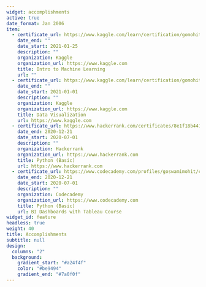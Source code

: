 ```yaml
---
widget: accomplishments
active: true
date_format: Jan 2006
item:
  - certificate_url: https://www.kaggle.com/learn/certification/gomohit/intro-to-machine-learning
    date_end: ""
    date_start: 2021-01-25
    description: ""
    organization: Kaggle
    organization_url: https://www.kaggle.com
    title: Intro to Machine Learning
    url: ""
  - certificate_url: https://www.kaggle.com/learn/certification/gomohit/data-visualization
    date_end: ""
    date_start: 2021-01-01
    description: ""
    organization: Kaggle
    organization_url: https://www.kaggle.com
    title: Data Visualization
    url: https://www.kaggle.com
  - certificate_url: https://www.hackerrank.com/certificates/8e1f18b4415a
    date_end: 2020-12-21
    date_start: 2020-07-01
    description: ""
    organization: Hackerrank
    organization_url: https://www.hackerrank.com
    title: Python (Basic)
    url: https://www.hackerrank.com
  - certificate_url: https://www.codecademy.com/profiles/goswamimohit/certificates/050d7cf465567fdd0c9abb1fbf20e269
    date_end: 2020-12-21
    date_start: 2020-07-01
    description: ""
    organization: Codecademy
    organization_url: https://www.codecademy.com
    title: Python (Basic)
    url: BI Dashboards with Tableau Course
widget_id: feature
headless: true
weight: 40
title: Accomplishments
subtitle: null
design:
  columns: "2"
  background:
    gradient_start: "#a24f4f"
    color: "#be9494"
    gradient_end: "#7a0f0f"
---
```

